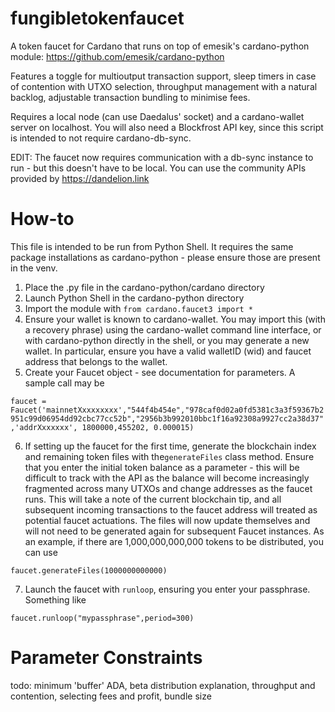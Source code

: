 # fungibletokenfaucet
A token faucet for Cardano that runs on top of emesik's cardano-python module: https://github.com/emesik/cardano-python

Features a toggle for multioutput transaction support, sleep timers in case of contention with UTXO selection, throughput management with a natural backlog, adjustable transaction bundling to minimise fees.

Requires a local node (can use Daedalus' socket) and a cardano-wallet server on localhost. You will also need a Blockfrost API key, since this script is intended to not require cardano-db-sync.

EDIT: The faucet now requires communication with a db-sync instance to run - but this doesn't have to be local. You can use the community APIs provided by https://dandelion.link

# How-to
This file is intended to be run from Python Shell. It requires the same package installations as cardano-python - please ensure those are present in the venv.

1. Place the .py file in the cardano-python/cardano directory
2. Launch Python Shell in the cardano-python directory
3. Import the module with
```from cardano.faucet3 import *```
4. Ensure your wallet is known to cardano-wallet. You may import this (with a recovery phrase) using the cardano-wallet command line interface, or with cardano-python directly in the shell, or you may generate a new wallet. In particular, ensure you have a valid walletID (wid) and faucet address that belongs to the wallet.
5. Create your Faucet object - see documentation for parameters. A sample call may be

 ```faucet =  Faucet('mainnetXxxxxxxxx',"544f4b454e","978caf0d02a0fd5381c3a3f59367b2951c99d06954dd92cbc77cc52b","2956b3b992010bbc1f16a92308a9927cc2a38d37",'addrXxxxxxx', 1800000,455202, 0.000015)```

6. If setting up the faucet for the first time, generate the blockchain index and remaining token files with the```generateFiles``` class method. Ensure that you enter the initial token balance as a parameter - this will be difficult to track with the API as the balance will become increasingly fragmented across many UTXOs and change addresses as the faucet runs. This will take a note of the current blockchain tip, and all subsequent incoming transactions to the faucet address will treated as potential faucet actuations. The files will now update themselves and will not need to be generated again for subsequent Faucet instances. As an example, if there are 1,000,000,000,000 tokens to be distributed, you can use

```faucet.generateFiles(1000000000000)```

7. Launch the faucet with ```runloop```, ensuring you enter your passphrase. Something like

```faucet.runloop("mypassphrase",period=300)```

# Parameter Constraints
todo: minimum 'buffer' ADA, beta distribution explanation, throughput and contention, selecting fees and profit, bundle size
